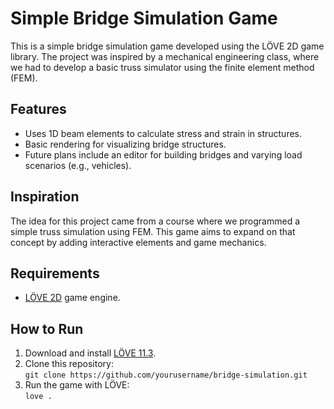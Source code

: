# Simple Bridge Simulation Game

This is a simple bridge simulation game developed using the LÖVE 2D game library. The project was inspired by a mechanical engineering class, where we had to develop a basic truss simulator using the finite element method (FEM).

## Features
- Uses 1D beam elements to calculate stress and strain in structures.
- Basic rendering for visualizing bridge structures.
- Future plans include an editor for building bridges and varying load scenarios (e.g., vehicles).

## Inspiration
The idea for this project came from a course where we programmed a simple truss simulation using FEM. This game aims to expand on that concept by adding interactive elements and game mechanics.

## Requirements
- [LÖVE 2D](https://love2d.org/) game engine.

## How to Run
1. Download and install [LÖVE 11.3](https://github.com/love2d/love/releases).
2. Clone this repository:  
   `git clone https://github.com/yourusername/bridge-simulation.git`
3. Run the game with LÖVE:  
   `love .`
